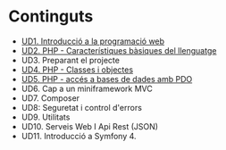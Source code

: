 # Continguts

* [UD1. Introducció a la programació web](UD01/index.html)
* [UD2. PHP - Característiques bàsiques del llenguatge](UD02/index.html)
* UD3. Preparant el projecte
* [UD4. PHP - Classes i objectes](UD04/index.html)
* [UD5. PHP - accés a bases de dades amb PDO](UD05/index.html)
* UD6. Cap a un miniframework MVC
* UD7. Composer	
* UD8: Seguretat i control d'errors
* UD9. Utilitats
* UD10. Serveis Web I Api Rest (JSON)
* UD11. Introducció a Symfony 4.
